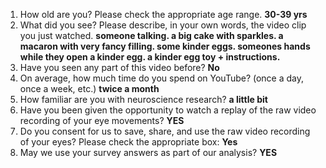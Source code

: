 1. How old are you? Please check the appropriate age range. **30-39 yrs**  
2. What did you see? Please describe, in your own words, the video clip you just watched. **someone talking. a big cake with sparkles. a macaron with very fancy filling. some kinder eggs. someones hands while they open a kinder egg. a kinder egg toy + instructions.**  
3. Have you seen any part of this video before? **No**  
4. On average, how much time do you spend on YouTube? (once a day, once a week, etc.) **twice a month**  
5. How familiar are you with neuroscience research? **a little bit**  
6. Have you been given the opportunity to watch a replay of the raw video recording of your eye movements? **YES**  
7. Do you consent for us to save, share, and use the raw video recording of your eyes? Please check the appropriate box: **Yes**  
8. May we use your survey answers as part of our analysis? **YES**  
